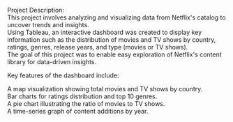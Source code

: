 Project Description:<br>
This project involves analyzing and visualizing data from Netflix's catalog to uncover trends and insights.<br> 
Using Tableau, an interactive dashboard was created to display key information such as the distribution of movies and TV shows by country, ratings, genres, release years, and type (movies or TV shows).<br> 
The goal of this project was to enable easy exploration of Netflix's content library for data-driven insights.

Key features of the dashboard include:<br>

A map visualization showing total movies and TV shows by country.<br>
Bar charts for ratings distribution and top 10 genres.<br>
A pie chart illustrating the ratio of movies to TV shows.<br>
A time-series graph of content additions by year.
